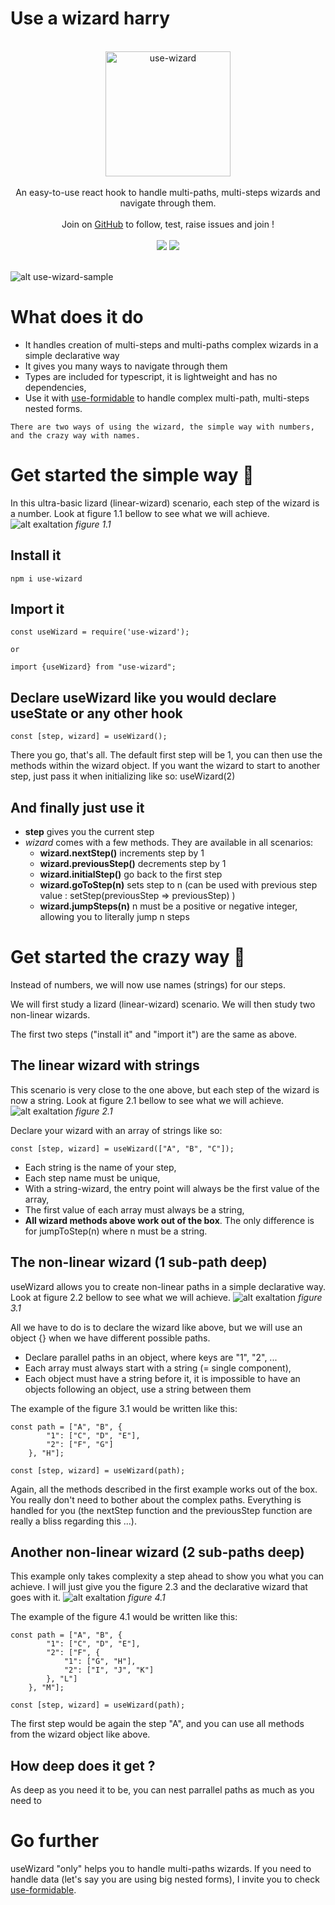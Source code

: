 # Use a wizard harry


<div align="center">
    <div><br/></div>
    <img src="https://static.adzaria.co/miniatures/wizard.png" alt="use-wizard" width="200"/>
    <div><br/></div>
    <div>An easy-to-use react hook to handle multi-paths, multi-steps wizards and navigate through them.</div>
    <div><br/></div>
        <div>Join on <a href="https://github.com/use-wizard/use-wizard" alt="GitHub">GitHub</a> to follow, test, raise issues and join !</div>
    <div><br/></div>
    <div>
        <img src="https://img.shields.io/badge/react-v16.13.x-brightgreen" />
        <img src="https://img.shields.io/badge/stage-ready-brightgreen" />
    </div>
    <div><br/></div>
</div>
    
![alt use-wizard-sample](https://static.adzaria.co/npm/use-wizard-sample.jpg)

# What does it do

* It handles creation of multi-steps and multi-paths complex wizards in a simple declarative way
* It gives you many ways to navigate through them
* Types are included for typescript, it is lightweight and has no dependencies,
* Use it with [use-formidable](https://github.com/use-wizard/use-formidable) to handle complex multi-path, multi-steps nested forms.

```
There are two ways of using the wizard, the simple way with numbers, and the crazy way with names.
```

# Get started the simple way 🚀

In this ultra-basic lizard (linear-wizard) scenario, each step of the wizard is a number. Look at figure 1.1 bellow to see what we will achieve.
![alt exaltation](https://static.adzaria.co/npm/usewizard1.jpg)
*figure 1.1*

## Install it 
```
npm i use-wizard
```

## Import it
```
const useWizard = require('use-wizard');

or

import {useWizard} from "use-wizard";
```

## Declare useWizard like you would declare useState or any other hook

```
const [step, wizard] = useWizard();
```
There you go, that's all. The default first step will be 1, you can then use the methods within the wizard object. If you want the wizard to start to another step, just pass it when initializing like so: useWizard(2)

## And finally just use it

* **step** gives you the current step
* *wizard* comes with a few methods. They are available in all scenarios:
    * **wizard.nextStep()** increments step by 1
    * **wizard.previousStep()** decrements step by 1
    * **wizard.initialStep()** go back to the first step
    * **wizard.goToStep(n)** sets step to n (can be used with previous step value : setStep(previousStep => previousStep) )
    * **wizard.jumpSteps(n)** n must be a positive or negative integer, allowing you to literally jump n steps
    
# Get started the crazy way 🚀

Instead of numbers, we will now use names (strings) for our steps.

We will first study a lizard (linear-wizard) scenario. We will then study two non-linear wizards.

The first two steps ("install it" and "import it") are the same as above.

## The linear wizard with strings

This scenario is very close to the one above, but each step of the wizard is now a string. Look at figure 2.1 bellow to see what we will achieve.
![alt exaltation](https://static.adzaria.co/npm/usewizard2.jpg)
*figure 2.1*

Declare your wizard with an array of strings like so:

```
const [step, wizard] = useWizard(["A", "B", "C"]);
```
* Each string is the name of your step,
* Each step name must be unique,
* With a string-wizard, the entry point will always be the first value of the array, 
* The first value of each array must always be a string,
* **All wizard methods above work out of the box**. The only difference is for jumpToStep(n) where n must be a string.


## The non-linear wizard (1 sub-path deep)
    
useWizard allows you to create non-linear paths in a simple declarative way. Look at figure 2.2 bellow to see what we will achieve.
![alt exaltation](https://static.adzaria.co/npm/usewizard3.jpg)
*figure 3.1*

All we have to do is to declare the wizard like above, but we will use an object {} when we have different possible paths. 
* Declare parallel paths in an object, where keys are "1", "2", ...
* Each array must always start with a string (= single component),
* Each object must have a string before it, it is impossible to have an objects following an object, use a string between them

The example of the figure 3.1 would be written like this:
```
const path = ["A", "B", {
        "1": ["C", "D", "E"],
        "2": ["F", "G"]
    }, "H"];

const [step, wizard] = useWizard(path);
```

Again, all the methods described in the first example works out of the box. You really don't need to bother about the complex paths. Everything is handled for you (the nextStep function and the previousStep function are really a bliss regarding this ...). 

## Another non-linear wizard (2 sub-paths deep)

This example only takes complexity a step ahead to show you what you can achieve. I will just give you the figure 2.3 and the declarative wizard that goes with it.
![alt exaltation](https://static.adzaria.co/npm/usewizard4.jpg)
*figure 4.1*

The example of the figure 4.1 would be written like this:
```
const path = ["A", "B", {
        "1": ["C", "D", "E"],
        "2": ["F", {
            "1": ["G", "H"],
            "2": ["I", "J", "K"]
        }, "L"]
    }, "M"];

const [step, wizard] = useWizard(path);
```
The first step would be again the step "A", and you can use all methods from the wizard object like above.

## How deep does it get ?

As deep as you need it to be, you can nest parrallel paths as much as you need to

# Go further

useWizard "only" helps you to handle multi-paths wizards. If you need to handle data (let's say you are using big nested forms), I invite you to check [use-formidable](https://github.com/use-wizard/use-formidable). 

